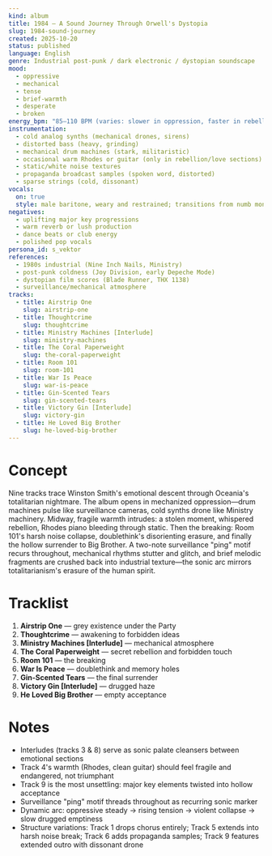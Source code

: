 ```yaml
---
kind: album
title: 1984 — A Sound Journey Through Orwell's Dystopia
slug: 1984-sound-journey
created: 2025-10-20
status: published
language: English
genre: Industrial post-punk / dark electronic / dystopian soundscape
mood:
  - oppressive
  - mechanical
  - tense
  - brief-warmth
  - desperate
  - broken
energy_bpm: "85–110 BPM (varies: slower in oppression, faster in rebellion, crawling at surrender)"
instrumentation:
  - cold analog synths (mechanical drones, sirens)
  - distorted bass (heavy, grinding)
  - mechanical drum machines (stark, militaristic)
  - occasional warm Rhodes or guitar (only in rebellion/love sections)
  - static/white noise textures
  - propaganda broadcast samples (spoken word, distorted)
  - sparse strings (cold, dissonant)
vocals:
  on: true
  style: male baritone, weary and restrained; transitions from numb monotone → passionate whisper → broken hollow; occasional distorted 'Big Brother' backing vocals
negatives:
  - uplifting major key progressions
  - warm reverb or lush production
  - dance beats or club energy
  - polished pop vocals
persona_id: s_vektor
references:
  - 1980s industrial (Nine Inch Nails, Ministry)
  - post-punk coldness (Joy Division, early Depeche Mode)
  - dystopian film scores (Blade Runner, THX 1138)
  - surveillance/mechanical atmosphere
tracks:
  - title: Airstrip One
    slug: airstrip-one
  - title: Thoughtcrime
    slug: thoughtcrime
  - title: Ministry Machines [Interlude]
    slug: ministry-machines
  - title: The Coral Paperweight
    slug: the-coral-paperweight
  - title: Room 101
    slug: room-101
  - title: War Is Peace
    slug: war-is-peace
  - title: Gin-Scented Tears
    slug: gin-scented-tears
  - title: Victory Gin [Interlude]
    slug: victory-gin
  - title: He Loved Big Brother
    slug: he-loved-big-brother
---
```


# Concept

Nine tracks trace Winston Smith's emotional descent through Oceania's totalitarian nightmare. The album opens in mechanized oppression—drum machines pulse like surveillance cameras, cold synths drone like Ministry machinery. Midway, fragile warmth intrudes: a stolen moment, whispered rebellion, Rhodes piano bleeding through static. Then the breaking: Room 101's harsh noise collapse, doublethink's disorienting erasure, and finally the hollow surrender to Big Brother. A two-note surveillance "ping" motif recurs throughout, mechanical rhythms stutter and glitch, and brief melodic fragments are crushed back into industrial texture—the sonic arc mirrors totalitarianism's erasure of the human spirit.

# Tracklist

1. **Airstrip One** — grey existence under the Party
2. **Thoughtcrime** — awakening to forbidden ideas
3. **Ministry Machines [Interlude]** — mechanical atmosphere
4. **The Coral Paperweight** — secret rebellion and forbidden touch
5. **Room 101** — the breaking
6. **War Is Peace** — doublethink and memory holes
7. **Gin-Scented Tears** — the final surrender
8. **Victory Gin [Interlude]** — drugged haze
9. **He Loved Big Brother** — empty acceptance

# Notes

- Interludes (tracks 3 & 8) serve as sonic palate cleansers between emotional sections
- Track 4's warmth (Rhodes, clean guitar) should feel fragile and endangered, not triumphant
- Track 9 is the most unsettling: major key elements twisted into hollow acceptance
- Surveillance "ping" motif threads throughout as recurring sonic marker
- Dynamic arc: oppressive steady → rising tension → violent collapse → slow drugged emptiness
- Structure variations: Track 1 drops chorus entirely; Track 5 extends into harsh noise break; Track 6 adds propaganda samples; Track 9 features extended outro with dissonant drone
